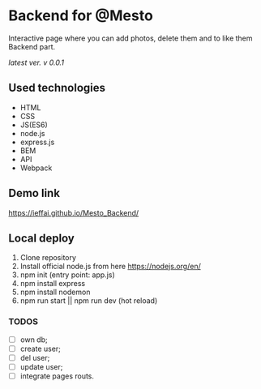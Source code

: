 # Backend for @Mesto

Interactive page where you can add photos, delete them and to like them 
Backend part.
 
*latest ver. v 0.0.1*

## Used technologies

- HTML 
- CSS 
- JS(ES6)
- node.js
- express.js
- BEM
- API
- Webpack

## Demo link

https://ieffai.github.io/Mesto_Backend/

## Local deploy

1. Clone repository
2. Install official node.js from here https://nodejs.org/en/
3. npm init (entry point: app.js)
4. npm install express
5. npm install nodemon
6. npm run start || npm run dev (hot reload)

### TODOS

- [ ] own db;
- [ ] create user;
- [ ] del user;
- [ ] update user;
- [ ] integrate pages routs. 
